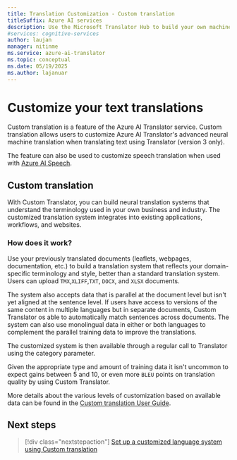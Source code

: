 ```yaml
---
title: Translation Customization - Custom translation
titleSuffix: Azure AI services
description: Use the Microsoft Translator Hub to build your own machine translation system using your preferred terminology and style.
#services: cognitive-services
author: laujan
manager: nitinme
ms.service: azure-ai-translator
ms.topic: conceptual
ms.date: 05/19/2025
ms.author: lajanuar
---
```


# Customize your text translations

Custom translation is a feature of the Azure AI Translator service. Custom translation allows users to customize Azure AI Translator's advanced neural machine translation when translating text using Translator (version 3 only).

The feature can also be used to customize speech translation when used with [Azure AI Speech](../../../../speech-service/index.yml).

## Custom translation

With Custom Translator, you can build neural translation systems that understand the terminology used in your own business and industry. The customized translation system integrates into existing applications, workflows, and websites.

### How does it work?

Use your previously translated documents (leaflets, webpages, documentation, etc.) to build a translation system that reflects your domain-specific terminology and style, better than a standard translation system. Users can upload `TMX`,`XLIFF`,`TXT`, `DOCX`, and `XLSX` documents.  

The system also accepts data that is parallel at the document level but isn't yet aligned at the sentence level. If users have access to versions of the same content in multiple languages but in separate documents, Custom Translator os able to automatically match sentences across documents. The system can also use monolingual data in either or both languages to complement the parallel training data to improve the translations.

The customized system is then available through a regular call to Translator using the category parameter.

Given the appropriate type and amount of training data it isn't uncommon to expect gains between 5 and 10, or even more `BLEU` points on translation quality by using Custom Translator.

More details about the various levels of customization based on available data can be found in the [Custom translation User Guide](../overview.md).

## Next steps

> [!div class="nextstepaction"]
> [Set up a customized language system using Custom translation](../overview.md)
